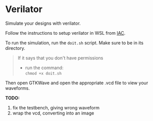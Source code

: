 # Verilator

Simulate your designs with verilator. 

Follow the instructions to setup verilator in WSL from [IAC](https://github.com/EIE2-IAC-Labs/Lab0-devtools).

To run the simulation, run the `doit.sh` script. Make sure to be in its directory. <br>

> If it says that you don't have permissions
> - run the command: <br>
> `chmod +x doit.sh` 

Then open GTKWave and open the appropriate .vcd file to view your waveforms. 

**TODO:** 
<ol> 
<li> fix the testbench, giving wrong waveform </li>
<li> wrap the vcd, converting into an image </li>